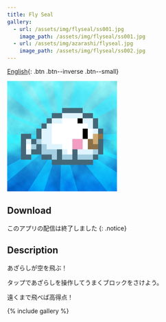 ```yaml
---
title: Fly Seal 
gallery:
  - url: /assets/img/flyseal/ss001.jpg
    image_path: /assets/img/flyseal/ss001.jpg
  - url: /assets/img/azarashi/flyseal.jpg
    image_path: /assets/img/flyseal/ss002.jpg
---
```


[English](/en/apps/flyseal){: .btn .btn--inverse .btn--small}

<img src="/assets/img/flyseal/icon.jpg" width="256px">

## Download 

このアプリの配信は終了しました
{: .notice}

## Description

あざらしが空を飛ぶ！

タップであざらしを操作してうまくブロックをさけよう。

遠くまで飛べば高得点！
 
{% include gallery %}

